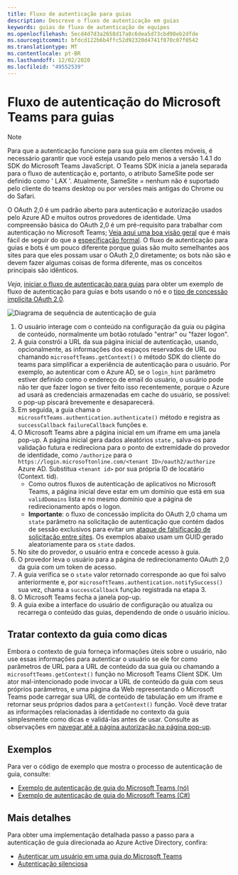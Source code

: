 ```yaml
---
title: Fluxo de autenticação para guias
description: Descreve o fluxo de autenticação em guias
keywords: guias de fluxo de autenticação de equipes
ms.openlocfilehash: 5ecd4d7d3a2658d17a8c6dea5d73cbd98eb2dfde
ms.sourcegitcommit: bfdcd122b6b4ffc52d92320d4741f870c07f0542
ms.translationtype: MT
ms.contentlocale: pt-BR
ms.lasthandoff: 12/02/2020
ms.locfileid: "49552539"
---
```

# <a name="microsoft-teams-authentication-flow-for-tabs"></a>Fluxo de autenticação do Microsoft Teams para guias

> [!Note]
> Para que a autenticação funcione para sua guia em clientes móveis, é necessário garantir que você esteja usando pelo menos a versão 1.4.1 do SDK do Microsoft Teams JavaScript.
> O Teams SDK inicia a janela separada para o fluxo de autenticação e, portanto, o atributo SameSite pode ser definido como ' LAX '. Atualmente, SameSite = nenhum não é suportado pelo cliente do teams desktop ou por versões mais antigas do Chrome ou do Safari.

O OAuth 2,0 é um padrão aberto para autenticação e autorização usados pelo Azure AD e muitos outros provedores de identidade. Uma compreensão básica do OAuth 2,0 é um pré-requisito para trabalhar com autenticação no Microsoft Teams; [Veja aqui uma boa visão geral](https://aaronparecki.com/oauth-2-simplified/) que é mais fácil de seguir do que a [especificação formal](https://oauth.net/2/). O fluxo de autenticação para guias e bots é um pouco diferente porque guias são muito semelhantes aos sites para que eles possam usar o OAuth 2,0 diretamente; os bots não são e devem fazer algumas coisas de forma diferente, mas os conceitos principais são idênticos.

*Veja*, [iniciar o fluxo de autenticação para guias](~/tabs/how-to/authentication/auth-tab-aad.md#initiate-authentication-flow) para obter um exemplo de fluxo de autenticação para guias e bots usando o nó e o [tipo de concessão implícita OAuth 2,0](https://oauth.net/2/grant-types/implicit/).

![Diagrama de sequência de autenticação de guia](~/assets/images/authentication/tab_auth_sequence_diagram.png)

1. O usuário interage com o conteúdo na configuração da guia ou página de conteúdo, normalmente um botão rotulado "entrar" ou "fazer logon".
2. A guia constrói a URL da sua página inicial de autenticação, usando, opcionalmente, as informações dos espaços reservados de URL ou chamando `microsoftTeams.getContext()` o método SDK do cliente do teams para simplificar a experiência de autenticação para o usuário. Por exemplo, ao autenticar com o Azure AD, se o `login_hint` parâmetro estiver definido como o endereço de email do usuário, o usuário pode não ter que fazer logon se tiver feito isso recentemente, porque o Azure ad usará as credenciais armazenadas em cache do usuário, se possível: o pop-up piscará brevemente e desaparecerá.
3. Em seguida, a guia chama o `microsoftTeams.authentication.authenticate()` método e registra as `successCallback` `failureCallback` funções e.
4. O Microsoft Teams abre a página inicial em um iframe em uma janela pop-up. A página inicial gera dados aleatórios `state` , salva-os para validação futura e redireciona para o ponto de extremidade do provedor de identidade, como `/authorize` para o `https://login.microsoftonline.com/<tenant ID>/oauth2/authorize` Azure AD. Substitua `<tenant id>` por sua própria ID de locatário (Context. tid).
    * Como outros fluxos de autenticação de aplicativos no Microsoft Teams, a página inicial deve estar em um domínio que está em sua `validDomains` lista e no mesmo domínio que a página de redirecionamento após o logon.
    * **Importante**: o fluxo de concessão implícita do OAuth 2,0 chama um `state` parâmetro na solicitação de autenticação que contém dados de sessão exclusivos para evitar um [ataque de falsificação de solicitação entre sites](https://en.wikipedia.org/wiki/Cross-site_request_forgery). Os exemplos abaixo usam um GUID gerado aleatoriamente para os `state` dados.
5. No site do provedor, o usuário entra e concede acesso à guia.
6. O provedor leva o usuário para a página de redirecionamento OAuth 2,0 da guia com um token de acesso.
7. A guia verifica se o `state` valor retornado corresponde ao que foi salvo anteriormente e, por `microsoftTeams.authentication.notifySuccess()` sua vez, chama a `successCallback` função registrada na etapa 3.
8. O Microsoft Teams fecha a janela pop-up.
9. A guia exibe a interface do usuário de configuração ou atualiza ou recarrega o conteúdo das guias, dependendo de onde o usuário iniciou.

## <a name="treat-tab-context-as-hints"></a>Tratar contexto da guia como dicas

Embora o contexto de guia forneça informações úteis sobre o usuário, não use essas informações para autenticar o usuário se ele for como parâmetros de URL para a URL de conteúdo da sua guia ou chamando a `microsoftTeams.getContext()` função no Microsoft Teams Client SDK. Um ator mal-intencionado pode invocar a URL de conteúdo da guia com seus próprios parâmetros, e uma página da Web representando o Microsoft Teams pode carregar sua URL de conteúdo de tabulação em um iframe e retornar seus próprios dados para a `getContext()` função. Você deve tratar as informações relacionadas à identidade no contexto da guia simplesmente como dicas e validá-las antes de usar. Consulte as observações em [navegar até a página autorização na página pop-up](~/tabs/how-to/authentication/auth-tab-aad.md#navigate-to-the-authorization-page-from-your-popup-page).

## <a name="samples"></a>Exemplos

Para ver o código de exemplo que mostra o processo de autenticação de guia, consulte:

* [Exemplo de autenticação de guia do Microsoft Teams (nó)](https://github.com/OfficeDev/microsoft-teams-sample-complete-node)
* [Exemplo de autenticação de guia do Microsoft Teams (C#)](https://github.com/OfficeDev/microsoft-teams-sample-complete-csharp)

## <a name="more-details"></a>Mais detalhes

Para obter uma implementação detalhada passo a passo para a autenticação de guia direcionada ao Azure Active Directory, confira:

* [Autenticar um usuário em uma guia do Microsoft Teams](~/tabs/how-to/authentication/auth-tab-AAD.md)
* [Autenticação silenciosa](~/tabs/how-to/authentication/auth-silent-AAD.md)
